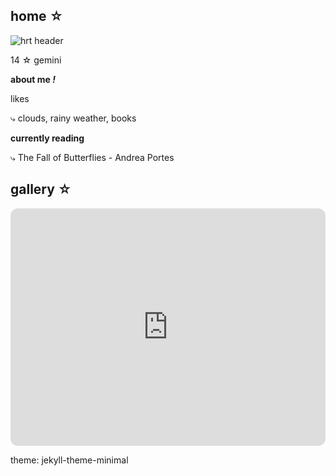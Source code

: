 ## home ☆
![hrt header](https://user-images.githubusercontent.com/118266830/203076386-93776b0e-ca9e-406d-84cd-32e333b1a650.jpg)

14 ☆ gemini


**about me *!***

likes

⤷ clouds, rainy weather, books


**currently reading**

⤷ The Fall of Butterflies - Andrea Portes


## gallery ☆
<iframe style="border-radius:12px" src="https://open.spotify.com/embed/playlist/2QK8YSbLQPuRBB315F6PR7?utm_source=generator&theme=0" width="100%" height="380" frameBorder="0" allowfullscreen="" allow="autoplay; clipboard-write; encrypted-media; fullscreen; picture-in-picture" loading="lazy"></iframe>


theme: jekyll-theme-minimal
